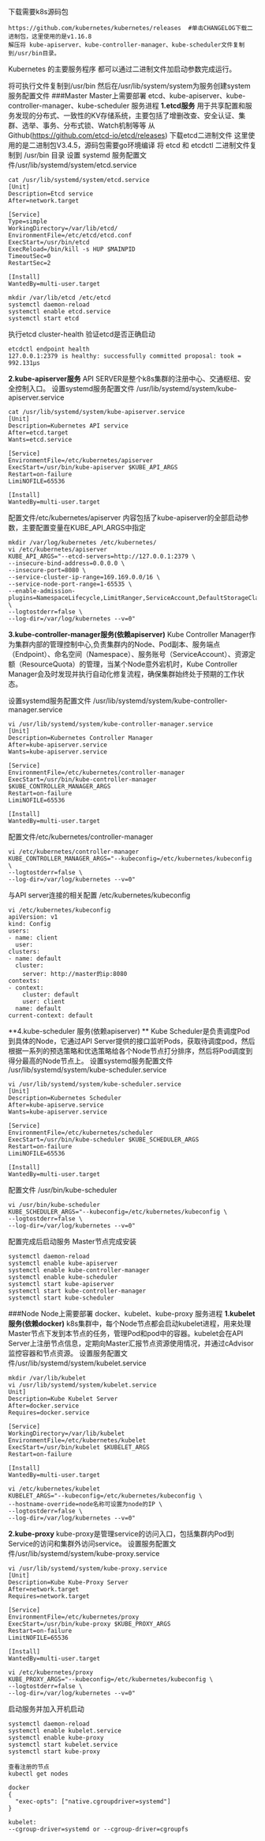下载需要k8s源码包
```
https://github.com/kubernetes/kubernetes/releases  #单击CHANGELOG下载二进制包，这里使用的是v1.16.8
解压将 kube-apiserver、kube-controller-manager、kube-scheduler文件复制到/usr/bin目录。 
```
Kubernetes 的主要服务程序 都可以通过二进制文件加启动参数完成运行。

将可执行文件复制到/usr/bin 然后在/usr/lib/system/system为服务创建system服务配置文件
###Master
Master上需要部署 etcd、kube-apiserver、kube-controller-manager、kube-scheduler 服务进程
**1.etcd服务**
用于共享配置和服务发现的分布式、一致性的KV存储系统，主要包括了增删改查、安全认证、集群、选举、事务、分布式锁、Watch机制等等
从Github(https://github.com/etcd-io/etcd/releases) 下载etcd二进制文件 这里使用的是二进制包V3.4.5，源码包需要go环境编译
将 etcd 和 etcdctl 二进制文件复制到 /usr/bin 目录
设置 systemd 服务配置文件/usr/lib/systemd/system/etcd.service
```
cat /usr/lib/systemd/system/etcd.service
[Unit]
Description=Etcd service
After=network.target

[Service]
Type=simple
WorkingDirectory=/var/lib/etcd/
EnvironmentFile=/etc/etcd/etcd.conf
ExecStart=/usr/bin/etcd
ExecReload=/bin/kill -s HUP $MAINPID
TimeoutSec=0
RestartSec=2

[Install]
WantedBy=multi-user.target

mkdir /var/lib/etcd /etc/etcd
systemctl daemon-reload
systemctl enable etcd.service
systemctl start etcd
```
执行etcd cluster-health 验证etcd是否正确启动
```
etcdctl endpoint health
127.0.0.1:2379 is healthy: successfully committed proposal: took = 992.131µs
```
**2.kube-apiserver服务**
API SERVER是整个k8s集群的注册中心、交通枢纽、安全控制入口。
设置systemd服务配置文件 /usr/lib/systemd/system/kube-apiserver.service
```
cat /usr/lib/systemd/system/kube-apiserver.service
[Unit]
Description=Kubernetes API service
After=etcd.target
Wants=etcd.service

[Service]
EnvironmentFile=/etc/kubernetes/apiserver
ExecStart=/usr/bin/kube-apiserver $KUBE_API_ARGS
Restart=on-failure
LimiNOFILE=65536

[Install]
WantedBy=multi-user.target
```
配置文件/etc/kubernetes/apiserver 内容包括了kube-apiserver的全部启动参数，主要配置变量在KUBE_API_ARGS中指定
```
mkdir /var/log/kubernetes /etc/kubernetes/
vi /etc/kubernetes/apiserver 
KUBE_API_ARGS="--etcd-servers=http://127.0.0.1:2379 \
--insecure-bind-address=0.0.0.0 \
--insecure-port=8080 \
--service-cluster-ip-range=169.169.0.0/16 \
--service-node-port-range=1-65535 \
--enable-admission-plugins=NamespaceLifecycle,LimitRanger,ServiceAccount,DefaultStorageClass,DefaultTolerationSeconds,MutatingAdmissionWebhook,ValidatingAdmissionWebhook,ResourceQuota \
--logtostderr=false \
--log-dir=/var/log/kubernetes --v=0"
```
**3.kube-controller-manager服务(依赖apiserver)**
Kube Controller Manager作为集群内部的管理控制中心,负责集群内的Node、Pod副本、服务端点（Endpoint）、命名空间（Namespace）、服务账号（ServiceAccount）、资源定额（ResourceQuota）的管理，当某个Node意外宕机时，Kube Controller Manager会及时发现并执行自动化修复流程，确保集群始终处于预期的工作状态。

设置systemd服务配置文件 /usr/lib/systemd/system/kube-controller-manager.service
```
vi /usr/lib/systemd/system/kube-controller-manager.service
[Unit]
Description=Kubernetes Controller Manager
After=kube-apiserver.service
Wants=kube-apiserver.service

[Service]
EnvironmentFile=/etc/kubernetes/controller-manager
ExecStart=/usr/bin/kube-controller-manager $KUBE_CONTROLLER_MANAGER_ARGS
Restart=on-failure
LimiNOFILE=65536

[Install]
WantedBy=multi-user.target
```
配置文件/etc/kubernetes/controller-manager
```
vi /etc/kubernetes/controller-manager
KUBE_CONTROLLER_MANAGER_ARGS="--kubeconfig=/etc/kubernetes/kubeconfig \
--logtostderr=false \
--log-dir=/var/log/kubernetes --v=0"
```
与API server连接的相关配置 /etc/kubernetes/kubeconfig
```
vi /etc/kubernetes/kubeconfig
apiVersion: v1
kind: Config
users:
- name: client
  user:
clusters:
- name: default
  cluster:
    server: http://master的ip:8080
contexts:
- context:
    cluster: default
    user: client
  name: default
current-context: default
```
**4.kube-scheduler 服务(依赖apiserver) **
Kube Scheduler是负责调度Pod到具体的Node，它通过API Server提供的接口监听Pods，获取待调度pod，然后根据一系列的预选策略和优选策略给各个Node节点打分排序，然后将Pod调度到得分最高的Node节点上。
设置systemd服务配置文件 /usr/lib/systemd/system/kube-scheduler.service
```
vi /usr/lib/systemd/system/kube-scheduler.service
[Unit]
Description=Kubernetes Scheduler
After=kube-apiserve.service
Wants=kube-apiserver.service

[Service]
EnvironmentFile=/etc/kubernetes/scheduler
ExecStart=/usr/bin/kube-scheduler $KUBE_SCHEDULER_ARGS
Restart=on-failure
LimiNOFILE=65536

[Install]
WantedBy=multi-user.target
```
配置文件 /usr/bin/kube-scheduler
```
vi /usr/bin/kube-scheduler
KUBE_SCHEDULER_ARGS="--kubeconfig=/etc/kubernetes/kubeconfig \
--logtostderr=false \
--log-dir=/var/log/kubernetes --v=0"
```
配置完成后启动服务 Master节点完成安装
```
systemctl daemon-reload
systemctl enable kube-apiserver
systemctl enable kube-controller-manager
systemctl enable kube-scheduler
systemctl start kube-apiserver
systemctl start kube-controller-manager
systemctl start kube-scheduler
```
###Node
Node上需要部署 docker、kubelet、kube-proxy 服务进程
**1.kubelet服务(依赖docker)**
k8s集群中，每个Node节点都会启动kubelet进程，用来处理Master节点下发到本节点的任务，管理Pod和pod中的容器。kubelet会在API Server上注册节点信息，定期向Master汇报节点资源使用情况，并通过cAdvisor监控容器和节点资源。 
设置服务配置文件/usr/lib/systemd/system/kubelet.service
```
mkdir /var/lib/kubelet
vi /usr/lib/systemd/system/kubelet.service
Unit]
Description=Kube Kubelet Server
After=docker.service
Requires=docker.service
 
[Service]
WorkingDirectory=/var/lib/kubelet
EnvironmentFile=/etc/kubernetes/kubelet
ExecStart=/usr/bin/kubelet $KUBELET_ARGS
Restart=on-failure
 
[Install]
WantedBy=multi-user.target

vi /etc/kubernetes/kubelet
KUBELET_ARGS="--kubeconfig=/etc/kubernetes/kubeconfig \
--hostname-override=node名称可设置为node的IP \
--logtostderr=false \
--log-dir=/var/log/kubernetes --v=0"
```
**2.kube-proxy**
kube-proxy是管理service的访问入口，包括集群内Pod到Service的访问和集群外访问service。
设置服务配置文件/usr/lib/systemd/system/kube-proxy.service
```
vi /usr/lib/systemd/system/kube-proxy.service
[Unit]
Description=Kube Kube-Proxy Server
After=network.target
Requires=network.target
 
[Service]
EnvironmentFile=/etc/kubernetes/proxy
ExecStart=/usr/bin/kube-proxy $KUBE_PROXY_ARGS
Restart=on-failure
LimitNOFILE=65536
 
[Install]
WantedBy=multi-user.target

vi /etc/kubernetes/proxy
KUBE_PROXY_ARGS="--kubeconfig=/etc/kubernetes/kubeconfig \
--logtostderr=false \
--log-dir=/var/log/kubernetes --v=0"
```

启动服务并加入开机启动

```
systemctl daemon-reload
systemctl enable kubelet.service
systemctl enable kube-proxy
systemctl start kubelet.service
systemctl start kube-proxy

查看注册的节点
kubectl get nodes
```


```
docker
{
  "exec-opts": ["native.cgroupdriver=systemd"]
}

kubelet:
--cgroup-driver=systemd or --cgroup-driver=cgroupfs
```
